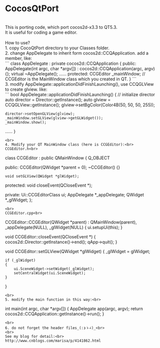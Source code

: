 CocosQtPort
===========
<br>
This is porting code, which port cocos2d-x3.3 to QT5.3.<br>
It is useful for coding a game editor.<br>
<br>
How to use?<br>
1. copy CocoQtPort directory to your Classes folder. <br>
2. change AppDelegate to inherit form cocos2d::CCQApplication. add a member, like:<br>
```
class  AppDelegate : private cocos2d::CCQApplication
{
public:
	AppDelegate(int argc, char *argv[]) : cocos2d::CCQApplication(argc, argv) {};
	virtual ~AppDelegate();
......
protected:
	CCGEditor _mainWindow;  // CCGEditor is the MainWindow class which you created in QT.
}
```
<br>
3. modify AppDelegate::applicationDidFinishLaunching(), use CCQGLView to create glview. like:<br>
```
bool AppDelegate::applicationDidFinishLaunching() {
	// initialize director
	auto director = Director::getInstance();
	auto glview = CCQGLView::getInstance();
	glview->setBgColor(Color4B(50, 50, 50, 255));

	director->setOpenGLView(glview);
	_mainWindow.setGLView(glview->getGLWidget());
	_mainWindow.show();
......
}
```
<br>
4. Modify your QT MainWindow class (here is CCGEditor):<br>
CCGEditor.h<br>
```
class CCGEditor : public QMainWindow
{
	Q_OBJECT

public:
	CCGEditor(QWidget *parent = 0);
	~CCGEditor() {}

	void setGLView(QWidget *glWidget);

protected:
	void closeEvent(QCloseEvent *);

private:
	Ui::CCGEditorClass ui;
	AppDelegate *_appDelegate;
	QWidget *_glWidget;
};
```
<br>
CCGEditor.cpp<br>
```
CCGEditor::CCGEditor(QWidget *parent)
	: QMainWindow(parent),
	_appDelegate(NULL),
	_glWidget(NULL)
{
	ui.setupUi(this);
}

void CCGEditor::closeEvent(QCloseEvent *)
{
	cocos2d::Director::getInstance()->end();
	qApp->quit();
}

void CCGEditor::setGLView(QWidget *glWidget)
{
	_glWidget = glWidget;

	if (_glWidget)
	{
		ui.SceneWidget->setWidget(_glWidget);
		setCentralWidget(ui.SceneWidget);
	}
}
```
<br>
5. modify the main function in this way:<br>
```
int main(int argc, char *argv[])
{
	AppDelegate app(argc, argv);
	return cocos2d::CCQApplication::getInstance()->run();
}
```
<br>
6. do not forget the header files_(:зゝ∠)_<br>
<br>
See my blog for detail:<br>
http://www.cnblogs.com/marisa/p/4141862.html
